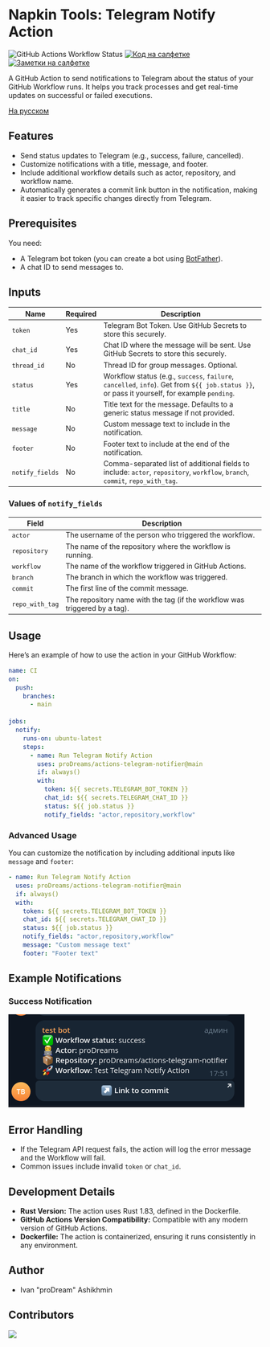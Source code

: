 # Napkin Tools: Telegram Notify Action

![GitHub Actions Workflow Status](https://img.shields.io/github/actions/workflow/status/proDreams/actions-telegram-notifier/build-and-push-action.yml)
[![Код на салфетке](https://img.shields.io/badge/Telegram-Код_на_салфетке-blue)](https://t.me/press_any_button)
[![Заметки на салфетке](https://img.shields.io/badge/Telegram-Заметки_на_салфетке-blue)](https://t.me/writeanynotes)

A GitHub Action to send notifications to Telegram about the status of your GitHub Workflow runs. It helps you track
processes and get real-time updates on successful or failed executions.

[На русском](./README-RU.MD)

## Features

- Send status updates to Telegram (e.g., success, failure, cancelled).
- Customize notifications with a title, message, and footer.
- Include additional workflow details such as actor, repository, and workflow name.
- Automatically generates a commit link button in the notification, making it easier to track specific changes directly
  from Telegram.

## Prerequisites

You need:

- A Telegram bot token (you can create a bot using [BotFather](https://t.me/BotFather)).
- A chat ID to send messages to.

## Inputs

| Name            | Required | Description                                                                                                                                  |
|-----------------|----------|----------------------------------------------------------------------------------------------------------------------------------------------|
| `token`         | Yes      | Telegram Bot Token. Use GitHub Secrets to store this securely.                                                                               |
| `chat_id`       | Yes      | Chat ID where the message will be sent. Use GitHub Secrets to store this securely.                                                           |
| `thread_id`     | No       | Thread ID for group messages. Optional.                                                                                                      |
| `status`        | Yes      | Workflow status (e.g., `success`, `failure`, `cancelled`, `info`). Get from `${{ job.status }}`, or pass it yourself, for example `pending`. |
| `title`         | No       | Title text for the message. Defaults to a generic status message if not provided.                                                            |
| `message`       | No       | Custom message text to include in the notification.                                                                                          |
| `footer`        | No       | Footer text to include at the end of the notification.                                                                                       |
| `notify_fields` | No       | Comma-separated list of additional fields to include: `actor`, `repository`, `workflow`, `branch`, `commit`, `repo_with_tag`.                |

### Values of `notify_fields`

| Field           | Description                                                                |
|-----------------|----------------------------------------------------------------------------|
| `actor`         | The username of the person who triggered the workflow.                     |
| `repository`    | The name of the repository where the workflow is running.                  |
| `workflow`      | The name of the workflow triggered in GitHub Actions.                      |
| `branch`        | The branch in which the workflow was triggered.                            |
| `commit`        | The first line of the commit message.                                      |
| `repo_with_tag` | The repository name with the tag (if the workflow was triggered by a tag). |

## Usage

Here’s an example of how to use the action in your GitHub Workflow:

```yaml
name: CI
on:
  push:
    branches:
      - main

jobs:
  notify:
    runs-on: ubuntu-latest
    steps:
      - name: Run Telegram Notify Action
        uses: proDreams/actions-telegram-notifier@main
        if: always()
        with:
          token: ${{ secrets.TELEGRAM_BOT_TOKEN }}
          chat_id: ${{ secrets.TELEGRAM_CHAT_ID }}
          status: ${{ job.status }}
          notify_fields: "actor,repository,workflow"
```

### Advanced Usage

You can customize the notification by including additional inputs like `message` and `footer`:

```yaml
- name: Run Telegram Notify Action
  uses: proDreams/actions-telegram-notifier@main
  if: always()
  with:
    token: ${{ secrets.TELEGRAM_BOT_TOKEN }}
    chat_id: ${{ secrets.TELEGRAM_CHAT_ID }}
    status: ${{ job.status }}
    notify_fields: "actor,repository,workflow"
    message: "Custom message text"
    footer: "Footer text"
```

## Example Notifications

### Success Notification

![Success](./img/success.png)

## Error Handling

- If the Telegram API request fails, the action will log the error message and the Workflow will fail.
- Common issues include invalid `token` or `chat_id`.

## Development Details

- **Rust Version:** The action uses Rust 1.83, defined in the Dockerfile.
- **GitHub Actions Version Compatibility:** Compatible with any modern version of GitHub Actions.
- **Dockerfile:** The action is containerized, ensuring it runs consistently in any environment.

## Author

- Ivan "proDream" Ashikhmin

## Contributors

<a href="https://github.com/proDreams/actions-telegram-notifier/graphs/contributors">
  <img src="https://contrib.rocks/image?repo=proDreams/actions-telegram-notifier" />
</a>
